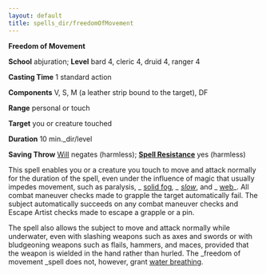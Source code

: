 ```yaml
---
layout: default
title: spells_dir/freedomOfMovement
---
```

 **Freedom of Movement**

**School** abjuration; **Level** bard 4, cleric 4, druid 4, ranger 4

**Casting Time** 1 standard action

**Components** V, S, M (a leather strip bound to the target), DF

**Range** personal or touch

**Target** you or creature touched

**Duration** 10 min._dir/level

**Saving Throw** [Will](../../combat#_will) negates (harmless); **[Spell Resistance](../../glossary#_spell-resistance)** yes (harmless)

This spell enables you or a creature you touch to move and attack normally for the duration of the spell, even under the influence of magic that usually impedes movement, such as paralysis, _ [solid fog](../solidFog#_solid-fog)_, _ [slow](../slow#_slow)_, and _ [web](../web#_web)_. All combat maneuver checks made to grapple the target automatically fail. The subject automatically succeeds on any combat maneuver checks and Escape Artist checks made to escape a grapple or a pin.

The spell also allows the subject to move and attack normally while underwater, even with slashing weapons such as axes and swords or with bludgeoning weapons such as flails, hammers, and maces, provided that the weapon is wielded in the hand rather than hurled. The _freedom of movement _spell does not, however, grant [water breathing](../waterBreathing#_water-breathing).

